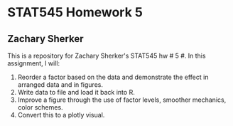 # STAT545 Homework 5
## Zachary Sherker
This is a repository for Zachary Sherker's STAT545 hw # 5 #.
In this assignment, I will:
1) Reorder a factor based on the data and demonstrate the effect in arranged data and in figures.
2) Write data to file and load it back into R.
3) Improve a figure through the use of factor levels, smoother mechanics, color schemes.
4) Convert this to a plotly visual.
